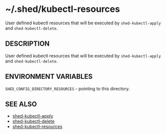 # ~/.shed/kubectl-resources

User defined kubectl resources that will be executed by `shed-kubectl-apply` and `shed-kubectl-delete`.

## DESCRIPTION

User defined kubectl resources that will be executed by `shed-kubectl-apply` and `shed-kubectl-delete`.

## ENVIRONMENT VARIABLES

`SHED_CONFIG_DIRECTORY_RESOURCES` - pointing to this directory.

## SEE ALSO

- [shed-kubectl-apply](shed-kubectl-apply.md)
- [shed-kubectl-delete](shed-kubectl-delete.md)
- [shed-kubectl-resources](shed-kubectl-resources.md)
